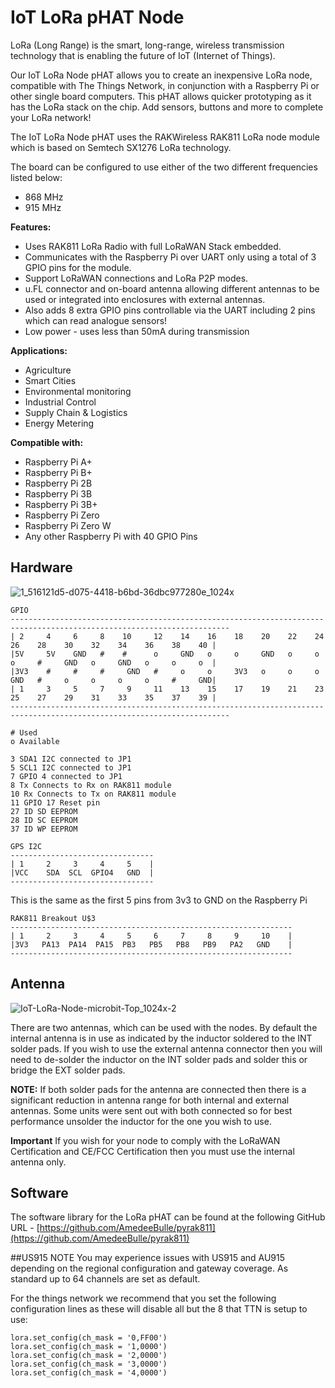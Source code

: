# IoT LoRa pHAT Node
LoRa (Long Range) is the smart, long-range, wireless transmission technology that is enabling the future of
IoT (Internet of Things).

Our IoT LoRa Node pHAT allows you to create an inexpensive LoRa node, compatible with The Things
Network, in conjunction with a Raspberry Pi or other single board computers. This pHAT allows quicker
prototyping as it has the LoRa stack on the chip. Add sensors, buttons and more to complete your LoRa
network!

The IoT LoRa Node pHAT uses the RAKWireless RAK811 LoRa node module which is based on Semtech
SX1276 LoRa technology.

The board can be configured to use either of the two different frequencies listed below:
* 868 MHz
* 915 MHz

**Features:**
* Uses RAK811 LoRa Radio with full LoRaWAN Stack embedded.
* Communicates with the Raspberry Pi over UART only using a total of 3 GPIO pins for the module.
* Support LoRaWAN connections and LoRa P2P modes.
* u.FL connector and on-board antenna allowing different antennas to be used or integrated into enclosures with external antennas.
* Also adds 8 extra GPIO pins controllable via the UART including 2 pins which can read analogue sensors!
* Low power - uses less than 50mA during transmission

**Applications:**
* Agriculture
* Smart Cities
* Environmental monitoring
* Industrial Control
* Supply Chain & Logistics
* Energy Metering

**Compatible with:**
* Raspberry Pi A+
* Raspberry Pi B+
* Raspberry Pi 2B
* Raspberry Pi 3B
* Raspberry Pi 3B+
* Raspberry Pi Zero
* Raspberry Pi Zero W
* Any other Raspberry Pi with 40 GPIO Pins

## Hardware
![1_516121d5-d075-4418-b6bd-36dbc977280e_1024x](https://user-images.githubusercontent.com/1878314/62480754-f986d100-b7b0-11e9-991c-7bbf8dfb3866.png)

```text
GPIO
-----------------------------------------------------------------------------------------------------------------------
| 2     4     6     8    10     12    14    16    18    20    22    24    26    28    30    32    34    36    38    40 |
|5V     5V    GND   #    #      o     GND   o     o     GND   o     o     o     #     GND   o     GND   o     o     o  |
|3V3    #     #     #     GND   #     o     o     3V3   o     o     o     GND   #     o     o     o     o     #     GND|
| 1     3     5     7     9     11    13    15    17    19    21    23    25    27    29    31    33    35    37    39 |
-----------------------------------------------------------------------------------------------------------------------

# Used
o Available

3 SDA1 I2C connected to JP1
5 SCL1 I2C connected to JP1
7 GPIO 4 connected to JP1
8 Tx Connects to Rx on RAK811 module
10 Rx Connects to Tx on RAK811 module
11 GPIO 17 Reset pin
27 ID SD EEPROM
28 ID SC EEPROM
37 ID WP EEPROM

```

```text
GPS I2C
--------------------------------
| 1     2     3     4     5    |
|VCC    SDA  SCL  GPIO4   GND  |
--------------------------------
```
This is the same as the first 5 pins from 3v3 to GND on the Raspberry Pi

```text
RAK811 Breakout U$3
---------------------------------------------------------------
| 1     2     3     4     5     6     7     8     9     10    |
|3V3   PA13  PA14  PA15  PB3   PB5   PB8   PB9   PA2   GND    |
---------------------------------------------------------------
```
## Antenna
![IoT-LoRa-Node-microbit-Top_1024x-2](https://user-images.githubusercontent.com/1878314/58700166-45735f00-8397-11e9-9612-d2a22d5cedf2.png)

There are two antennas, which can be used with the nodes. By default the internal antenna is in use as indicated by the inductor soldered to the INT solder pads. If you wish to use the external antenna connector then you will need to de-solder the inductor on the INT solder pads and solder this or bridge the EXT solder pads.

**NOTE:** If both solder pads for the antenna are connected then there is a significant reduction in antenna range for both internal and external antennas.
Some units were sent out with both connected so for best performance unsolder the inductor for the one you wish to use.

**Important** If you wish for your node to comply with the LoRaWAN Certification and CE/FCC Certification then you must use the internal antenna only.

## Software
The software library for the LoRa pHAT can be found at the following GitHub URL - [https://github.com/AmedeeBulle/pyrak811](https://github.com/AmedeeBulle/pyrak811)

##US915 NOTE
You may experience issues with US915 and AU915 depending on the regional configuration and gateway coverage. As standard up to 64 channels are set as default.

For the things network we recommend that you set the following configuration lines as these will disable all but the 8 that TTN is setup to use:

```
lora.set_config(ch_mask = '0,FF00')
lora.set_config(ch_mask = '1,0000')
lora.set_config(ch_mask = '2,0000')
lora.set_config(ch_mask = '3,0000')
lora.set_config(ch_mask = '4,0000')
```
